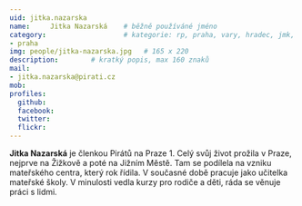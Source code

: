 ```yaml
---
uid: jitka.nazarska
name:     Jitka Nazarská  	# běžně používáné jméno
category:                 	# kategorie: rp, praha, vary, hradec, jmk, senat
- praha
img: people/jitka-nazarska.jpg   # 165 x 220
description:      	# kratký popis, max 160 znaků
mail:
- jitka.nazarska@pirati.cz
mob:
profiles:
  github:       
  facebook:    
  twitter: 		  
  flickr:		  
---
```


**Jitka Nazarská** je členkou Pirátů na Praze 1. Celý svůj život prožila v Praze, nejprve na Žižkově a poté na Jižním Městě. Tam se podílela na vzniku mateřského centra, který rok řídila. V současné době pracuje jako učitelka mateřské školy. V minulosti vedla kurzy pro rodiče a děti, ráda se věnuje práci s lidmi. 
